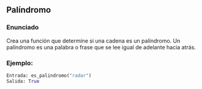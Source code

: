 ## Palíndromo

### Enunciado
Crea una función que determine si una cadena es un palíndromo. Un palíndromo es una palabra o frase que se lee igual de adelante hacia atrás.

### Ejemplo:
```python
Entrada: es_palindromo("radar")
Salida: True





